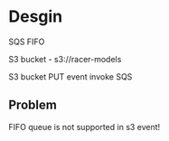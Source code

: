# Desgin

SQS FIFO

S3 bucket - s3://racer-models

S3 bucket PUT event invoke SQS

## Problem

FIFO queue is not supported in s3 event!